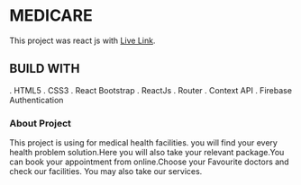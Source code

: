 # MEDICARE
This project was react js with [Live Link](https://medicare-83639.web.app/).

## BUILD WITH
. HTML5
. CSS3
. React Bootstrap
. ReactJs
. Router
. Context API
. Firebase Authentication
### About Project
This project is using for medical health facilities. you will find your every health problem solution.Here you will also take your relevant package.You can book your appointment from online.Choose your Favourite doctors and check our facilities.
You may also take our services.



